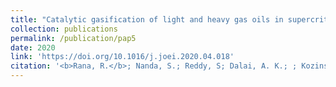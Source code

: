```yaml
---
title: "Catalytic gasification of light and heavy gas oils in supercritical water"
collection: publications
permalink: /publication/pap5
date: 2020
link: 'https://doi.org/10.1016/j.joei.2020.04.018'
citation: '<b>Rana, R.</b>; Nanda, S.; Reddy, S; Dalai, A. K.; ; Kozinski, J.; Gökalp, I.'
---
```



